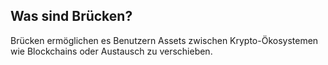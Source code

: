 ## Was sind Brücken?

Brücken ermöglichen es Benutzern Assets zwischen Krypto-Ökosystemen wie Blockchains oder Austausch zu verschieben.
